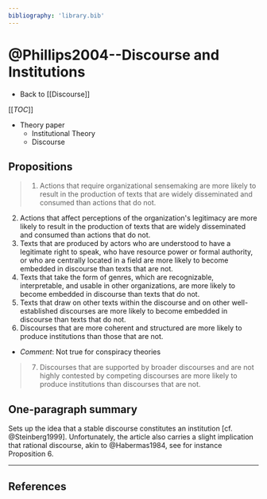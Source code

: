 ```yaml
---
bibliography: 'library.bib'
---
```


# @Phillips2004--Discourse and Institutions

* Back to [[Discourse]]

[[_TOC_]]


* Theory paper
    * Institutional Theory
    * Discourse

## Propositions

> 1. Actions that require organizational sensemaking are more likely to result in the production of texts that are widely disseminated and consumed than actions that do not.
2. Actions that affect perceptions of the organization's legitimacy are more likely to result in the production of texts that are widely disseminated and consumed than actions that do not.
3. Texts that are produced by actors who are understood to have a legitimate right to speak, who have resource power or formal authority, or who are centrally located in a field are more likely to become embedded in discourse than texts that are not.
4. Texts that take the form of genres, which are recognizable, interpretable, and usable in other organizations, are more likely to become embedded in discourse than texts that do not.
5. Texts that draw on other texts within the discourse and on other well-established discourses are more likely to become embedded in discourse than texts that do not.
6. Discourses that are more coherent and structured are more likely to produce institutions than those that are not.
    
* _Comment_: Not true for conspiracy theories

> 7. Discourses that are supported by broader discourses and are not highly contested by competing discourses are more likely to produce institutions than discourses that are not.

## One-paragraph summary

Sets up the idea that a stable discourse constitutes an institution [cf. @Steinberg1999]. Unfortunately, the article also carries a slight implication that rational discourse, akin to @Habermas1984, see for instance Proposition 6.

---

## References